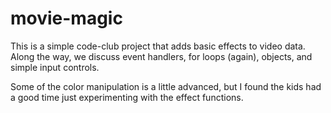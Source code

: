 # movie-magic

This is a simple code-club project that adds basic effects to video data. Along the way, we discuss event handlers, for loops (again), objects, and simple input controls.

Some of the color manipulation is a little advanced, but I found the kids had a good time just experimenting with the effect functions.
